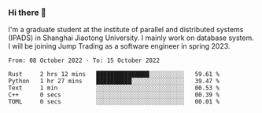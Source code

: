 ### Hi there 👋

I'm a graduate student at the institute of parallel and distributed systems (IPADS) in Shanghai Jiaotong University. I mainly work on database system. I will be joining Jump Trading as a software engineer in spring 2023.

<!--START_SECTION:waka-->

```text
From: 08 October 2022 - To: 15 October 2022

Rust     2 hrs 12 mins   ███████████████░░░░░░░░░░   59.61 %
Python   1 hr 27 mins    ██████████░░░░░░░░░░░░░░░   39.47 %
Text     1 min           ░░░░░░░░░░░░░░░░░░░░░░░░░   00.53 %
C++      0 secs          ░░░░░░░░░░░░░░░░░░░░░░░░░   00.39 %
TOML     0 secs          ░░░░░░░░░░░░░░░░░░░░░░░░░   00.01 %
```

<!--END_SECTION:waka-->

<!--
**yqmmm/yqmmm** is a ✨ _special_ ✨ repository because its `README.md` (this file) appears on your GitHub profile.

Here are some ideas to get you started:

- 🔭 I’m currently working on ...
- 🌱 I’m currently learning ...
- 👯 I’m looking to collaborate on ...
- 🤔 I’m looking for help with ...
- 💬 Ask me about ...
- 📫 How to reach me: ...
- 😄 Pronouns: ...
- ⚡ Fun fact: ...
-->
